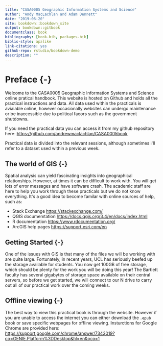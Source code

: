```yaml
--- 
title: "CASA0005 Geographic Information Systems and Science"
author: "Andy MacLachlan and Adam Dennett"
date: "2019-06-20"
site: bookdown::bookdown_site
output: bookdown::gitbook
documentclass: book
bibliography: [book.bib, packages.bib]
biblio-style: apalike
link-citations: yes
github-repo: rstudio/bookdown-demo
description: ""
---
```


# Preface {-}

Welcome to the CASA0005 Geographic Information Systems and Science online pratical handbook. This website is hosted on Github and holds all the practical instructions and data. All data used within the practicals is aviaiable online, however occasionally websites can undergo maintenance or be inaccessible due to political facors such as the government shutdowns.  

If you need the practical data you can access it from my github repository here: https://github.com/andrewmaclachlan/CASA0005book

Practical data is divided into the relevant sessions, although sometimes i'll refer to a dataset used within a previous week. 

## The world of GIS {-}

Spatial analysis can yield fascinating insights into geographical relationships. However, at times it can be difficult to work with. You will get lots of error messages and have software crash. The academic staff are here to help you work through these practicals but we do not know everything. It's a good idea to become familar with online sources of help, such as:

* Stack Exchange https://stackexchange.com/
* QGIS documemtation https://docs.qgis.org/3.4/en/docs/index.html
* R documentation https://www.rdocumentation.org/
* ArcGIS help pages https://support.esri.com/en

## Getting Started {-}

One of the issues with GIS is that many of the files we will be working with are quite large. Fortunately, in recent years, UCL has seriously beefed up the storage available for students. You now get 100GB of free storage, which should be plenty for the work you will be doing this year! The Bartlett faculty has several gigabytes of storage space available on their central servers, so before we get started, we will connect to our N drive to carry out all of our practical work over the coming weeks. 

## Offline viewing {-}

The best way to view this practical book is through the website. However if you are unable to access the internet you can either download the ```.epub``` book or save specific webpages for offline viewing. Insturctions for Google Chrome are provided here: https://support.google.com/chrome/answer/7343019?co=GENIE.Platform%3DDesktop&hl=en&oco=1



